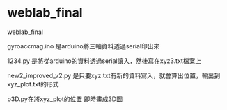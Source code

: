 # weblab_final
weblab_final

gyroaccmag.ino 是arduino將三軸資料透過serial印出來

1234.py 是將從arduino的資料透過serial讀入，然後寫在xyz3.txt檔案上

new2_improved_v2.py 是只要xyz.txt有新的資料寫入，就會算出位置，輸出到xyz_plot.txt的形式

p3D.py在將xyz_plot的位置 即時畫成3D圖
